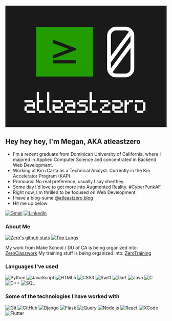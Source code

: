![image](https://raw.githubusercontent.com/atleastzero/atleastzero/main/atleastzero_logo_full.png)

## Hey hey hey, I'm Megan, AKA atleastzero

- I'm a recent graduate from Dominican University of California, where I majored in Applied Computer Science and concentrated in Backend Web Development.
- Working at Kin+Carta as a Technical Analyst. Currently in the Kin Accelerator Program (KAP)
- Pronouns: No real preference, usually I say she/they.
- Some day I'd love to get more into Augmented Reality. #CyberPunkAF
- Right now, I'm thrilled to be focused on Web Development.
- I have a blog-sume @[atleastzero.blog](https://atleastzero.blog)
- Hit me up below:

[![Gmail](https://img.shields.io/badge/-GMAIL-D14836?style=for-the-badge&logo=gmail&logoColor=white)](mailto:megan@atleastzero.codes)
[![LinkedIn](https://img.shields.io/badge/-LINKEDIN-0077B5?style=for-the-badge&logo=linkedin&logoColor=white)](https://www.linkedin.com/in/atleastzero/)

### About Me
[![Zero's github stats](https://github-readme-stats.vercel.app/api?username=atleastzero&theme=dark&show_icons=true)](https://github.com/atleastzero/github-readme-stats)
[![Top Langs](https://github-readme-stats.vercel.app/api/top-langs/?username=atleastzero&theme=dark&layout=compact)](https://github.com/atleastzero/github-readme-stats)

My work from Make School / DU of CA is being organized into: [ZeroClasswork](https://github.com/ZeroClasswork)
My training stuff is being organized into: [ZeroTraining](https://github.com/ZeroTraining)

### Languages I've used

![Python](https://img.shields.io/badge/-Python-000000?style=flat&logo=python)
![JavaScript](https://img.shields.io/badge/-JavaScript-000000?style=flat&logo=javascript)
![HTML5](https://img.shields.io/badge/-HTML5-000000?style=flat&logo=html5)
![CSS3](https://img.shields.io/badge/-CSS3-000000?style=flat&logo=CSS3)
![Swift](https://img.shields.io/badge/-Swift-000000?style=flat&logo=swift)
![Dart](https://img.shields.io/badge/-Dart-000000?style=flat&logo=dart)
![Java](https://img.shields.io/badge/-Java-000000?style=flat&logo=java)
![C](https://img.shields.io/badge/-C-000000?style=flat&logo=c)
![C++](https://img.shields.io/badge/-C++-000000?style=flat&logo=c%2B%2B)
![SQL](https://img.shields.io/badge/-SQL-000000?style=flat&logo=postgresql)

### Some of the technologies I have worked with

![Git](https://img.shields.io/badge/-Git-222222?style=flat&logo=git&logoColor=F05032)
![GitHub](https://img.shields.io/badge/-GitHub-222222?style=flat&logo=github&logoColor=181717)
![Django](https://img.shields.io/badge/-Django-222222?style=flat&logo=django&logoColor=092E20)
![Flask](https://img.shields.io/badge/-Flask-222222?style=flat&logo=Flask&logoColor=000000)
![jQuery](https://img.shields.io/badge/-jQuery-222222?style=flat&logo=jQuery&logoColor=0769AD)
![Node.js](https://img.shields.io/badge/-Node.js-222222?style=flat&logo=node.js&logoColor=339933)
![React](https://img.shields.io/badge/-React-222222?style=flat&logo=React&logoColor=61DAFB)
![XCode](https://img.shields.io/badge/-XCode-222222?style=flat&logo=XCode&logoColor=1575F9)
![Flutter](https://img.shields.io/badge/-Flutter-222222?style=flat&logo=flutter&logoColor=6FADF0)
